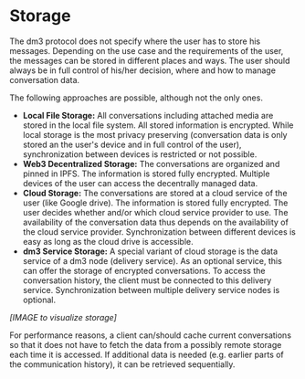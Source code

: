 # Storage

The dm3 protocol does not specify where the user has to store his messages. Depending on the use case and the requirements of the user, the messages can be stored in different places and ways. The user should always be in full control of his/her decision, where and how to manage conversation data.

The following approaches are possible, although not the only ones.

* **Local File Storage:** All conversations including attached media are stored in the local file system. All stored information is encrypted. While local storage is the most privacy preserving (conversation data is only stored an the user's device and in full control of the user), synchronization between devices is restricted or not possible.
* **Web3 Decentralized Storage:** The conversations are organized and pinned in IPFS. The information is stored fully encrypted. Multiple devices of the user can access the decentrally managed data.
* **Cloud Storage:** The conversations are stored at a cloud service of the user (like Google drive). The information is stored fully encrypted. The user decides whether and/or which cloud service provider to use. The availability of the conversation data thus depends on the availability of the cloud service provider. Synchronization between different devices is easy as long as the cloud drive is accessible.
* **dm3 Service Storage:** A special variant of cloud storage is the data service of a dm3 node (delivery service). As an optional service, this can offer the storage of encrypted conversations. To access the conversation history, the client must be connected to this delivery service. Synchronization between multiple delivery service nodes is optional.

_[IMAGE to visualize storage]_

For performance reasons, a client can/should cache current conversations so that it does not have to fetch the data from a possibly remote storage each time it is accessed. If additional data is needed (e.g. earlier parts of the communication history), it can be retrieved sequentially.
